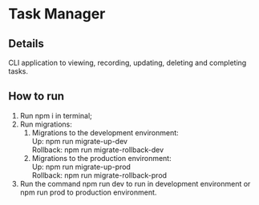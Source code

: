 # Task Manager

## Details
CLI application to viewing, recording, updating, deleting and completing tasks.

## How to run
1. Run npm i in terminal;
2. Run migrations:
    1. Migrations to the development environment: \
        Up: npm run migrate-up-dev \
        Rollback: npm run migrate-rollback-dev 
    2. Migrations to the production environment:\
        Up: npm run migrate-up-prod\
        Rollback: npm run migrate-rollback-prod 
4. Run the command npm run dev to run in development environment or npm run prod to production environment.

